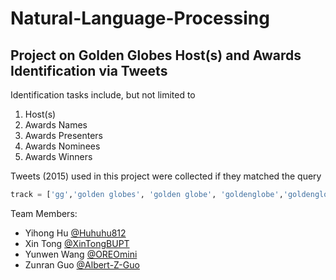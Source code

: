 # Natural-Language-Processing

## Project on Golden Globes Host(s) and Awards Identification via Tweets

Identification tasks include, but not limited to
1. Host(s)
2. Awards Names
3. Awards Presenters
4. Awards Nominees
5. Awards Winners

Tweets (2015) used in this project were collected if they matched the query
```python
track = ['gg','golden globes', 'golden globe', 'goldenglobe','goldenglobes','gg2015','gg15','goldenglobe2015','goldenglobe15','goldenglobes2015','goldenglobes15','redcarpet,'red carpet','redcarpet15','redcarpet2015','nominees','nominee','globesparty','globesparties']
```


Team Members:
- Yihong Hu [@Huhuhu812](https://github.com/Huhuhu812)
- Xin Tong [@XinTongBUPT](https://github.com/XinTongBUPT)
- Yunwen Wang [@OREOmini](https://github.com/OREOmini)
- Zunran Guo [@Albert-Z-Guo](https://github.com/Albert-Z-Guo) 
